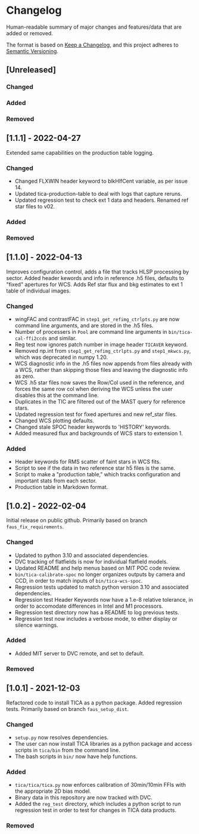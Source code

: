# Changelog

Human-readable summary of major changes and features/data that are added or removed.

The format is based on [Keep a Changelog](https://keepachangelog.com/en/1.0.0/),
and this project adheres to [Semantic Versioning](https://semver.org/spec/v2.0.0.html).

## [Unreleased]
### Changed
### Added
### Removed

## [1.1.1] - 2022-04-27
Extended same capabilities on the production table logging.
### Changed
- Changed FLXWIN header keyword to blkHlfCent variable, as per issue 14.
- Updated tica-production-table to deal with logs that capture reruns.
- Updated regression test to check ext 1 data and headers.  Renamed ref star files to v02.
### Added
### Removed

## [1.1.0] - 2022-04-13
Improves configuration control, adds a file that tracks HLSP processing by sector.  Added header kewords and info in reference .h5 files, defaults to "fixed" apertures for WCS.  Adds Ref star flux and bkg estimates to ext 1 table of individual images.
### Changed
- wingFAC and contrastFAC in `step1_get_refimg_ctrlpts.py` are now command line arguments, and are stored in the .h5 files.
- Number of processers in `Pool` are command line arguments in `bin/tica-cal-ffi2ccds` and similar.
- Reg test now ignores patch number in image header `TICAVER` keyword.
- Removed np.int from `step1_get_refimg_ctrlpts.py` and `step1_mkwcs.py`, which was deprecated in numpy 1.20.
- WCS diagnostic info in the .h5 files now appends from files already with a WCS, rather than skipping those files and leaving the diagnostic info as zero.
- WCS .h5 star files now saves the Row/Col used in the reference, and forces the same row col when deriving the WCS unless the user disables this at the command line.
- Duplicates in the TIC are filtered out of the MAST query for reference stars.
- Updated regression test for fixed apertures and new ref_star files.
- Changed WCS plotting defaults.
- Changed stale SPOC header keywords to 'HISTORY' keywords.
- Added measured flux and backgrounds of WCS stars to extension 1.
### Added
- Header keywords for RMS scatter of faint stars in WCS fits.
- Script to see if the data in two reference star h5 files is the same.
- Script to make a "production table," which tracks configuration and important stats from each sector.
- Production table in Markdown format.
	
## [1.0.2] - 2022-02-04
Initial release on public github.  Primarily based on branch `faus_fix_requirements`.
### Changed
- Updated to python 3.10 and associated dependencies.
- DVC tracking of flatfields is now for individual flatfield models.
- Updated README and help menus based on MIT POC code review.
- `bin/tica-calibrate-spoc` no longer organizes outputs by camera and CCD, in order to match inputs of `bin/tica-wcs-spoc`.
- Regression tests updated to match python version 3.10 and associated dependencies.
- Regression test Header Keywords now have a 1.e-8 relative tolerance, in order to accomodate differences in Intel and M1 processors.
- Regression test directory now has a README to  log previous tests.
- Regression test now includes a verbose mode, to either display or silence warnings.
### Added
- Added MIT server to DVC remote, and set to default.
### Removed


## [1.0.1] - 2021-12-03
Refactored code to install TICA as a python package.  Added regression tests.  Primarily based on branch `faus_setup_dist`.
### Changed
- `setup.py` now resolves dependencies.
- The user can now install TICA libraries as a python package and access scripts in `tica/bin` from the command line.
- The bash scripts in `bin/` now have help functions.
### Added
- `tica/tica/tica.py` now enforces calibration of 30min/10min FFIs with the appropriate 2D bias model.
- Binary data in this repository are now tracked with DVC.
- Added the `reg_test` directory, which includes a python script to run regression test in order to test for changes in TICA data products.
### Removed
